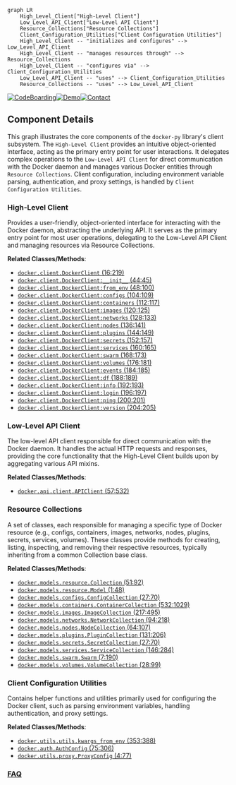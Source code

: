 ```mermaid
graph LR
    High_Level_Client["High-Level Client"]
    Low_Level_API_Client["Low-Level API Client"]
    Resource_Collections["Resource Collections"]
    Client_Configuration_Utilities["Client Configuration Utilities"]
    High_Level_Client -- "initializes and configures" --> Low_Level_API_Client
    High_Level_Client -- "manages resources through" --> Resource_Collections
    High_Level_Client -- "configures via" --> Client_Configuration_Utilities
    Low_Level_API_Client -- "uses" --> Client_Configuration_Utilities
    Resource_Collections -- "uses" --> Low_Level_API_Client
```
[![CodeBoarding](https://img.shields.io/badge/Generated%20by-CodeBoarding-9cf?style=flat-square)](https://github.com/CodeBoarding/CodeBoarding)[![Demo](https://img.shields.io/badge/Try%20our-Demo-blue?style=flat-square)](https://www.codeboarding.org/demo)[![Contact](https://img.shields.io/badge/Contact%20us%20-%20contact@codeboarding.org-lightgrey?style=flat-square)](mailto:contact@codeboarding.org)

## Component Details

This graph illustrates the core components of the `docker-py` library's client subsystem. The `High-Level Client` provides an intuitive object-oriented interface, acting as the primary entry point for user interactions. It delegates complex operations to the `Low-Level API Client` for direct communication with the Docker daemon and manages various Docker entities through `Resource Collections`. Client configuration, including environment variable parsing, authentication, and proxy settings, is handled by `Client Configuration Utilities`.

### High-Level Client
Provides a user-friendly, object-oriented interface for interacting with the Docker daemon, abstracting the underlying API. It serves as the primary entry point for most user operations, delegating to the Low-Level API Client and managing resources via Resource Collections.


**Related Classes/Methods**:

- <a href="https://github.com/docker/docker-py/blob/master/docker/client.py#L16-L219" target="_blank" rel="noopener noreferrer">`docker.client.DockerClient` (16:219)</a>
- <a href="https://github.com/docker/docker-py/blob/master/docker/client.py#L44-L45" target="_blank" rel="noopener noreferrer">`docker.client.DockerClient:__init__` (44:45)</a>
- <a href="https://github.com/docker/docker-py/blob/master/docker/client.py#L48-L100" target="_blank" rel="noopener noreferrer">`docker.client.DockerClient:from_env` (48:100)</a>
- <a href="https://github.com/docker/docker-py/blob/master/docker/client.py#L104-L109" target="_blank" rel="noopener noreferrer">`docker.client.DockerClient:configs` (104:109)</a>
- <a href="https://github.com/docker/docker-py/blob/master/docker/client.py#L112-L117" target="_blank" rel="noopener noreferrer">`docker.client.DockerClient:containers` (112:117)</a>
- <a href="https://github.com/docker/docker-py/blob/master/docker/client.py#L120-L125" target="_blank" rel="noopener noreferrer">`docker.client.DockerClient:images` (120:125)</a>
- <a href="https://github.com/docker/docker-py/blob/master/docker/client.py#L128-L133" target="_blank" rel="noopener noreferrer">`docker.client.DockerClient:networks` (128:133)</a>
- <a href="https://github.com/docker/docker-py/blob/master/docker/client.py#L136-L141" target="_blank" rel="noopener noreferrer">`docker.client.DockerClient:nodes` (136:141)</a>
- <a href="https://github.com/docker/docker-py/blob/master/docker/client.py#L144-L149" target="_blank" rel="noopener noreferrer">`docker.client.DockerClient:plugins` (144:149)</a>
- <a href="https://github.com/docker/docker-py/blob/master/docker/client.py#L152-L157" target="_blank" rel="noopener noreferrer">`docker.client.DockerClient:secrets` (152:157)</a>
- <a href="https://github.com/docker/docker-py/blob/master/docker/client.py#L160-L165" target="_blank" rel="noopener noreferrer">`docker.client.DockerClient:services` (160:165)</a>
- <a href="https://github.com/docker/docker-py/blob/master/docker/client.py#L168-L173" target="_blank" rel="noopener noreferrer">`docker.client.DockerClient:swarm` (168:173)</a>
- <a href="https://github.com/docker/docker-py/blob/master/docker/client.py#L176-L181" target="_blank" rel="noopener noreferrer">`docker.client.DockerClient:volumes` (176:181)</a>
- <a href="https://github.com/docker/docker-py/blob/master/docker/client.py#L184-L185" target="_blank" rel="noopener noreferrer">`docker.client.DockerClient:events` (184:185)</a>
- <a href="https://github.com/docker/docker-py/blob/master/docker/client.py#L188-L189" target="_blank" rel="noopener noreferrer">`docker.client.DockerClient:df` (188:189)</a>
- <a href="https://github.com/docker/docker-py/blob/master/docker/client.py#L192-L193" target="_blank" rel="noopener noreferrer">`docker.client.DockerClient:info` (192:193)</a>
- <a href="https://github.com/docker/docker-py/blob/master/docker/client.py#L196-L197" target="_blank" rel="noopener noreferrer">`docker.client.DockerClient:login` (196:197)</a>
- <a href="https://github.com/docker/docker-py/blob/master/docker/client.py#L200-L201" target="_blank" rel="noopener noreferrer">`docker.client.DockerClient:ping` (200:201)</a>
- <a href="https://github.com/docker/docker-py/blob/master/docker/client.py#L204-L205" target="_blank" rel="noopener noreferrer">`docker.client.DockerClient:version` (204:205)</a>


### Low-Level API Client
The low-level API client responsible for direct communication with the Docker daemon. It handles the actual HTTP requests and responses, providing the core functionality that the High-Level Client builds upon by aggregating various API mixins.


**Related Classes/Methods**:

- <a href="https://github.com/docker/docker-py/blob/master/docker/api/client.py#L57-L532" target="_blank" rel="noopener noreferrer">`docker.api.client.APIClient` (57:532)</a>


### Resource Collections
A set of classes, each responsible for managing a specific type of Docker resource (e.g., configs, containers, images, networks, nodes, plugins, secrets, services, volumes). These classes provide methods for creating, listing, inspecting, and removing their respective resources, typically inheriting from a common Collection base class.


**Related Classes/Methods**:

- <a href="https://github.com/docker/docker-py/blob/master/docker/models/resource.py#L51-L92" target="_blank" rel="noopener noreferrer">`docker.models.resource.Collection` (51:92)</a>
- <a href="https://github.com/docker/docker-py/blob/master/docker/models/resource.py#L1-L48" target="_blank" rel="noopener noreferrer">`docker.models.resource.Model` (1:48)</a>
- <a href="https://github.com/docker/docker-py/blob/master/docker/models/configs.py#L27-L70" target="_blank" rel="noopener noreferrer">`docker.models.configs.ConfigCollection` (27:70)</a>
- <a href="https://github.com/docker/docker-py/blob/master/docker/models/containers.py#L532-L1029" target="_blank" rel="noopener noreferrer">`docker.models.containers.ContainerCollection` (532:1029)</a>
- <a href="https://github.com/docker/docker-py/blob/master/docker/models/images.py#L217-L495" target="_blank" rel="noopener noreferrer">`docker.models.images.ImageCollection` (217:495)</a>
- <a href="https://github.com/docker/docker-py/blob/master/docker/models/networks.py#L94-L218" target="_blank" rel="noopener noreferrer">`docker.models.networks.NetworkCollection` (94:218)</a>
- <a href="https://github.com/docker/docker-py/blob/master/docker/models/nodes.py#L64-L107" target="_blank" rel="noopener noreferrer">`docker.models.nodes.NodeCollection` (64:107)</a>
- <a href="https://github.com/docker/docker-py/blob/master/docker/models/plugins.py#L131-L206" target="_blank" rel="noopener noreferrer">`docker.models.plugins.PluginCollection` (131:206)</a>
- <a href="https://github.com/docker/docker-py/blob/master/docker/models/secrets.py#L27-L70" target="_blank" rel="noopener noreferrer">`docker.models.secrets.SecretCollection` (27:70)</a>
- <a href="https://github.com/docker/docker-py/blob/master/docker/models/services.py#L146-L284" target="_blank" rel="noopener noreferrer">`docker.models.services.ServiceCollection` (146:284)</a>
- <a href="https://github.com/docker/docker-py/blob/master/docker/models/swarm.py#L7-L190" target="_blank" rel="noopener noreferrer">`docker.models.swarm.Swarm` (7:190)</a>
- <a href="https://github.com/docker/docker-py/blob/master/docker/models/volumes.py#L28-L99" target="_blank" rel="noopener noreferrer">`docker.models.volumes.VolumeCollection` (28:99)</a>


### Client Configuration Utilities
Contains helper functions and utilities primarily used for configuring the Docker client, such as parsing environment variables, handling authentication, and proxy settings.


**Related Classes/Methods**:

- <a href="https://github.com/docker/docker-py/blob/master/docker/utils/utils.py#L353-L388" target="_blank" rel="noopener noreferrer">`docker.utils.utils.kwargs_from_env` (353:388)</a>
- <a href="https://github.com/docker/docker-py/blob/master/docker/auth.py#L75-L306" target="_blank" rel="noopener noreferrer">`docker.auth.AuthConfig` (75:306)</a>
- <a href="https://github.com/docker/docker-py/blob/master/docker/utils/proxy.py#L4-L77" target="_blank" rel="noopener noreferrer">`docker.utils.proxy.ProxyConfig` (4:77)</a>




### [FAQ](https://github.com/CodeBoarding/GeneratedOnBoardings/tree/main?tab=readme-ov-file#faq)